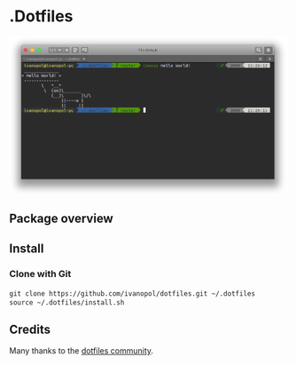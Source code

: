 # .Dotfiles
![Dotfiles](https://raw.githubusercontent.com/ivanopol/dotfiles/master/img/dotfiles.png)

## Package overview

## Install

### Clone with Git

    git clone https://github.com/ivanopol/dotfiles.git ~/.dotfiles
    source ~/.dotfiles/install.sh

## Credits
Many thanks to the [dotfiles community](https://dotfiles.github.io).